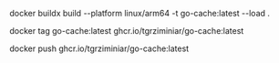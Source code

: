 docker buildx build --platform linux/arm64 -t go-cache:latest --load .

docker tag go-cache:latest ghcr.io/tgrziminiar/go-cache:latest

docker push ghcr.io/tgrziminiar/go-cache:latest